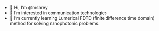 - 👋 Hi, I’m @mshrey
- 👀 I’m interested in communication technologies
- 🌱 I’m currently learning Lumerical FDTD (finite difference time domain) method for solving nanophotonic problems.  


<!---
mshrey/mshrey is a ✨ special ✨ repository because its `README.md` (this file) appears on your GitHub profile.
You can click the Preview link to take a look at your changes.
--->
